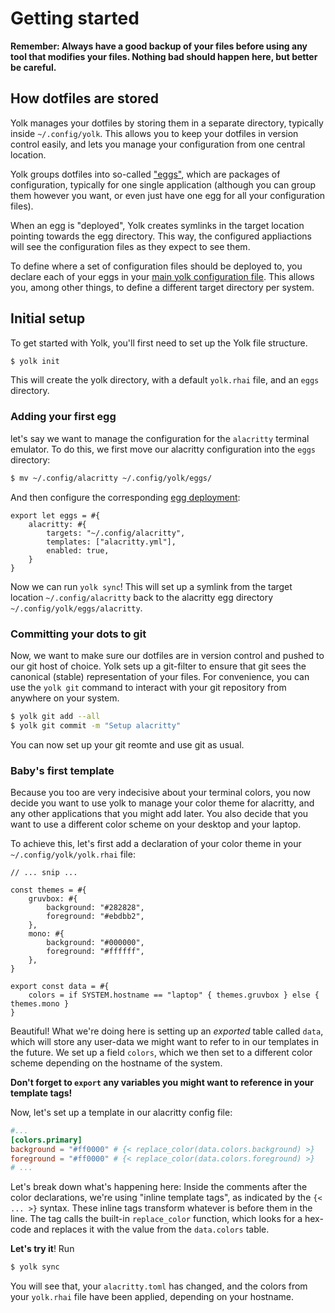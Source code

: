 # Getting started

<div class="warning">

**Remember: Always have a good backup of your files before using any tool that modifies your files. Nothing bad should happen here, but better be careful.**

</div>

## How dotfiles are stored

Yolk manages your dotfiles by storing them in a separate directory, typically inside `~/.config/yolk`.
This allows you to keep your dotfiles in version control easily, and lets you manage your configuration from one central location.

Yolk groups dotfiles into so-called ["eggs"](eggs.md), which are packages of configuration,
typically for one single application (although you can group them however you want, or even just have one egg for all your configuration files).

When an egg is "deployed", Yolk creates symlinks in the target location pointing towards the egg directory.
This way, the configured appliactions will see the configuration files as they expect to see them.

To define where a set of configuration files should be deployed to, you declare each of your eggs in your [main yolk configuration file](./yolk_rhai.md).
This allows you, among other things, to define a different target directory per system.

## Initial setup

To get started with Yolk, you'll first need to set up the Yolk file structure.

```bash
$ yolk init
```

This will create the yolk directory, with a default `yolk.rhai` file, and an `eggs` directory.

### Adding your first egg

let's say we want to manage the configuration for the `alacritty` terminal emulator.
To do this, we first move our alacritty configuration into the `eggs` directory:

```bash
$ mv ~/.config/alacritty ~/.config/yolk/eggs/
```

And then configure the corresponding [egg deployment](./yolk_rhai.md#basic-structure):

```rust,ignore
export let eggs = #{
    alacritty: #{
        targets: "~/.config/alacritty",
        templates: ["alacritty.yml"],
        enabled: true,
    }
}
```

Now we can run `yolk sync`!
This will set up a symlink from the target location `~/.config/alacritty`
back to the alacritty egg directory `~/.config/yolk/eggs/alacritty`.

### Committing your dots to git

Now, we want to make sure our dotfiles are in version control and pushed to our git host of choice.
Yolk sets up a git-filter to ensure that git sees the canonical (stable) representation of your files.
For convenience, you can use the `yolk git` command to interact with your git repository from anywhere on your system.

```bash
$ yolk git add --all
$ yolk git commit -m "Setup alacritty"
```

You can now set up your git reomte and use git as usual.

### Baby's first template

Because you too are very indecisive about your terminal colors,
you now decide you want to use yolk to manage your color theme for alacritty, and any other applications that you might add later.
You also decide that you want to use a different color scheme on your desktop and your laptop.

To achieve this, let's first add a declaration of your color theme in your `~/.config/yolk/yolk.rhai` file:

```rust,ignore
// ... snip ...

const themes = #{
    gruvbox: #{
        background: "#282828",
        foreground: "#ebdbb2",
    },
    mono: #{
        background: "#000000",
        foreground: "#ffffff",
    },
}

export const data = #{
    colors = if SYSTEM.hostname == "laptop" { themes.gruvbox } else { themes.mono }
}
```

Beautiful!
What we're doing here is setting up an *exported* table called `data`, which will store any user-data we might want to refer to in our templates in the future.
We set up a field `colors`, which we then set to a different color scheme depending on the hostname of the system.

**Don't forget to `export` any variables you might want to reference in your template tags!**

Now, let's set up a template in our alacritty config file:

```toml
#...
[colors.primary]
background = "#ff0000" # {< replace_color(data.colors.background) >}
foreground = "#ff0000" # {< replace_color(data.colors.foreground) >}
# ...
```

Let's break down what's happening here:
Inside the comments after the color declarations, we're using "inline template tags", as indicated by the `{< ... >}` syntax.
These inline tags transform whatever is before them in the line.
The tag calls the built-in `replace_color` function, which looks for a hex-code and replaces it with the value from the `data.colors` table.

**Let's try it**!
Run

```bash
$ yolk sync
```

You will see that, your `alacritty.toml` has changed, and the colors from your `yolk.rhai` file have been applied, depending on your hostname.
